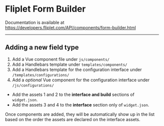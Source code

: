 # Fliplet Form Builder

Documentation is available at https://developers.fliplet.com/API/components/form-builder.html

---

## Adding a new field type

1. Add a Vue component file under `js/components/`
2. Add a Handlebars template under `templates/components/`
3. Add a Handlebars template for the configuration interface under `/templates/configurations/`
4. Add a *optional* Vue component for the configuration interface under `/js/configurations/`

- Add the assets 1 and 2 to the **interface and build** sections of `widget.json`.
- Add the assets 3 and 4 to the **interface** section only of `widget.json`.

Once components are added, they will be automatically show up in the list based on the order the assets are declared on the interface assets.
